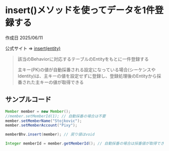 # insert()メソッドを使ってデータを1件登録する

作成日 2025/06/11

公式サイト => [insert(entity)](https://dbflute.seasar.org/ja/manual/function/ormapper/behavior/select/selectlist.html)

> 該当のBehaviorに対応するテーブルのEntityをもとに一件登録する
>
> 主キー(PK)の値が自動採番される設定になっている場合(シーケンスや Identity)は、主キーの値を設定せずに登録し、登録処理後のEntityから採番された主キーの値が取得できる

## サンプルコード

```java
Member member = new Member();
//member.setMemberId(1); // 自動採番の場合は不要
member.setMemberName("Stojkovic");
member.setMemberAccount("Pixy");

memberBhv.insert(member); // 戻り値はvoid

Integer memberId = member.getMemberId(); // 自動採番の場合は採番値が取得できる
```
